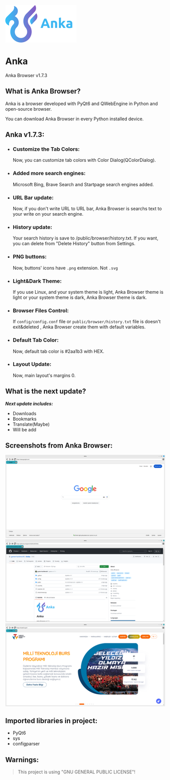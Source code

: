 ![Anka](public/img/logo.png)
# Anka

Anka Browser v1.7.3

## What is Anka Browser?

Anka is a browser developed with PyQt6 and QWebEngine in Python and open-source browser.

You can download Anka Browser in every Python installed device.

## Anka v1.7.3:

- ### Customize the Tab Colors:
  Now, you can customize tab colors with Color Dialog(QColorDialog).

- ### Added more search engines:
  Microsoft Bing, Brave Search and Startpage search engines added.

- ### URL Bar update:
  Now, if you don't write URL to URL bar, Anka Browser is searchs text to your write on your search engine.

- ### History update:
  Your search history is save to /public/browser/history.txt. If you want, you can delete from "Delete History" button from Settings.
 
- ### PNG buttons:
  Now, buttons' icons have ``.png`` extension. Not ``.svg``

- ### Light&Dark Theme:
  If you use Linux, and your system theme is light, Anka Browser theme is light or your system theme is dark, Anka Browser theme is dark.

- ### Browser Files Control:
  If ``config/config.conf`` file or ``public/browser/history.txt`` file is doesn't exit&deleted , Anka Browser create them with default variables.

- ### Default Tab Color:
  Now, default tab color is #2aa1b3 with HEX.

- ### Layout Update:
  Now, main layout's margins 0.

## What is the next update?
***Next update includes:***

- Downloads
- Bookmarks
- Translate(Maybe)
- Will be add

## Screenshots from Anka Browser:
![Screenshot](./.github/docs/img/image1.png)
![Screenshot2](./.github/docs/img/image2.png)
![Screenshot3](./.github/docs/img/image3.png)

## Imported libraries in project:

- PyQt6
- sys
- configparser

## Warnings:
> This project is using "GNU GENERAL PUBLIC LICENSE"!
